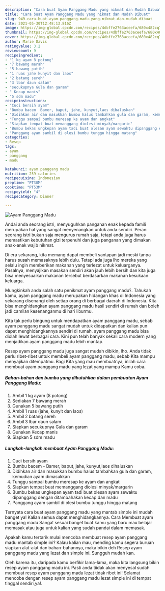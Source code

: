 ```yaml
---
description: "Cara buat Ayam Panggang Madu yang nikmat dan Mudah Dibuat"
title: "Cara buat Ayam Panggang Madu yang nikmat dan Mudah Dibuat"
slug: 949-cara-buat-ayam-panggang-madu-yang-nikmat-dan-mudah-dibuat
date: 2021-05-30T12:48:13.816Z
image: https://img-global.cpcdn.com/recipes/4dbffe2763aceefa/680x482cq70/ayam-panggang-madu-foto-resep-utama.jpg
thumbnail: https://img-global.cpcdn.com/recipes/4dbffe2763aceefa/680x482cq70/ayam-panggang-madu-foto-resep-utama.jpg
cover: https://img-global.cpcdn.com/recipes/4dbffe2763aceefa/680x482cq70/ayam-panggang-madu-foto-resep-utama.jpg
author: Marie Davis
ratingvalue: 3.2
reviewcount: 9
recipeingredient:
- "1 kg ayam 8 potong"
- "7 bawang merah"
- "5 bawang putih"
- "1 ruas jahe kunyit dan laos"
- "2 batang sereh"
- "3 lbar daun salam"
- "secukupnya Gula dan garam"
- " Kecap manis"
- "5 sdm madu"
recipeinstructions:
- "Cuci bersih ayam"
- "Bumbu bacem  Bamer, baput, jahe, kunyut,laos dihaluskan"
- "Didihkan air dan masukkan bumbu halus tambahkan gula dan garam, kemudian ayam dimasukkan"
- "Tunggu sampai bumbu meresap ke ayam dan angkat"
- "Siapkan tempat buat memanggang diolesi minyak/margarin"
- "Bumbu bekas ungkepan ayam tadi buat olesan ayam sewaktu dipanggang dengan ditambahakan kecap dan madu"
- "Panggang ayam sambil di olesi bumbu tunggu hingga matang"
categories:
- Resep
tags:
- ayam
- panggang
- madu

katakunci: ayam panggang madu 
nutrition: 259 calories
recipecuisine: Indonesian
preptime: "PT30M"
cooktime: "PT53M"
recipeyield: "4"
recipecategory: Dinner

---
```



![Ayam Panggang Madu](https://img-global.cpcdn.com/recipes/4dbffe2763aceefa/680x482cq70/ayam-panggang-madu-foto-resep-utama.jpg)

Andai anda seorang istri, menyuguhkan panganan enak kepada famili merupakan hal yang sangat menyenangkan untuk anda sendiri. Peran seorang istri bukan saja mengurus rumah saja, tetapi anda juga harus memastikan kebutuhan gizi terpenuhi dan juga panganan yang dimakan anak-anak wajib nikmat.

Di era  sekarang, kita memang dapat membeli santapan jadi meski tanpa harus susah memasaknya lebih dulu. Tetapi ada juga lho mereka yang selalu ingin memberikan makanan yang terlezat untuk keluarganya. Pasalnya, menyajikan masakan sendiri akan jauh lebih bersih dan kita juga bisa menyesuaikan makanan tersebut berdasarkan makanan kesukaan keluarga. 



Mungkinkah anda salah satu penikmat ayam panggang madu?. Tahukah kamu, ayam panggang madu merupakan hidangan khas di Indonesia yang sekarang disenangi oleh setiap orang di berbagai daerah di Indonesia. Kita bisa menghidangkan ayam panggang madu hasil sendiri di rumah dan boleh jadi camilan kesenanganmu di hari liburmu.

Kita tak perlu bingung untuk mendapatkan ayam panggang madu, sebab ayam panggang madu sangat mudah untuk didapatkan dan kalian pun dapat menghidangkannya sendiri di rumah. ayam panggang madu bisa diolah lewat berbagai cara. Kini pun telah banyak sekali cara modern yang menjadikan ayam panggang madu lebih mantap.

Resep ayam panggang madu juga sangat mudah dibikin, lho. Anda tidak perlu ribet-ribet untuk membeli ayam panggang madu, sebab Kita mampu menyajikan ditempatmu. Bagi Kita yang mau membuatnya, inilah cara membuat ayam panggang madu yang lezat yang mampu Kamu coba.

<!--inarticleads1-->

##### Bahan-bahan dan bumbu yang dibutuhkan dalam pembuatan Ayam Panggang Madu:

1. Ambil 1 kg ayam (8 potong)
1. Sediakan 7 bawang merah
1. Gunakan 5 bawang putih
1. Ambil 1 ruas (jahe, kunyit dan laos)
1. Ambil 2 batang sereh
1. Ambil 3 lbar daun salam
1. Siapkan secukupnya Gula dan garam
1. Gunakan  Kecap manis
1. Siapkan 5 sdm madu




<!--inarticleads2-->

##### Langkah-langkah membuat Ayam Panggang Madu:

1. Cuci bersih ayam
1. Bumbu bacem  - Bamer, baput, jahe, kunyut,laos dihaluskan
1. Didihkan air dan masukkan bumbu halus tambahkan gula dan garam, kemudian ayam dimasukkan
1. Tunggu sampai bumbu meresap ke ayam dan angkat
1. Siapkan tempat buat memanggang diolesi minyak/margarin
1. Bumbu bekas ungkepan ayam tadi buat olesan ayam sewaktu dipanggang dengan ditambahakan kecap dan madu
1. Panggang ayam sambil di olesi bumbu tunggu hingga matang




Ternyata cara buat ayam panggang madu yang mantab simple ini mudah banget ya! Kalian semua dapat menghidangkannya. Cara Membuat ayam panggang madu Sangat sesuai banget buat kamu yang baru mau belajar memasak atau juga untuk kalian yang sudah pandai dalam memasak.

Apakah kamu tertarik mulai mencoba membuat resep ayam panggang madu mantab simple ini? Kalau kalian mau, mending kamu segera buruan siapkan alat-alat dan bahan-bahannya, maka bikin deh Resep ayam panggang madu yang lezat dan simple ini. Sungguh mudah kan. 

Oleh karena itu, daripada kamu berfikir lama-lama, maka kita langsung bikin resep ayam panggang madu ini. Pasti anda tiidak akan menyesal sudah membuat resep ayam panggang madu lezat tidak ribet ini! Selamat mencoba dengan resep ayam panggang madu lezat simple ini di tempat tinggal sendiri,ya!.

